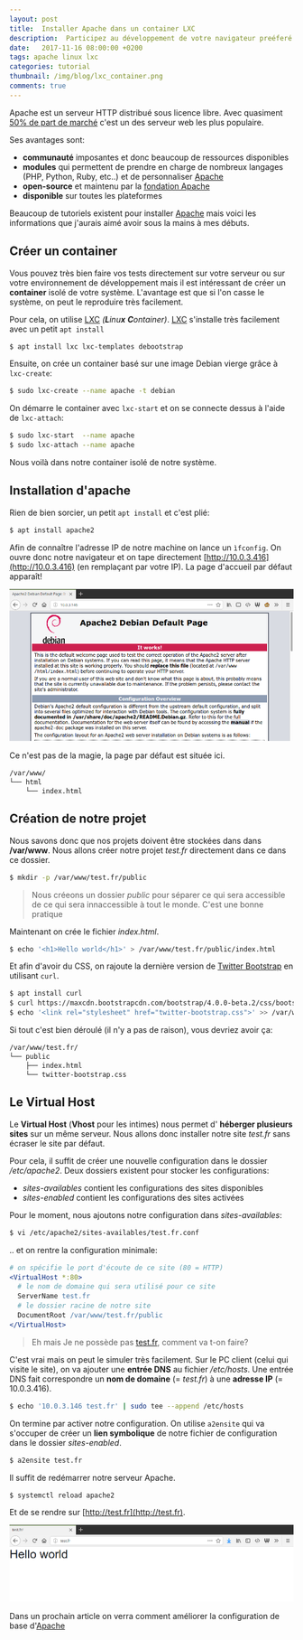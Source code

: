 ```yaml
---
layout: post
title:  Installer Apache dans un container LXC
description:  Participez au développement de votre navigateur preéferé
date:   2017-11-16 08:00:00 +0200
tags: apache linux lxc
categories: tutorial
thumbnail: /img/blog/lxc_container.png
comments: true
---
```


Apache est un serveur HTTP distribué sous licence libre. Avec quasiment [50% de part de marché](https://www.developpez.com/actu/129511/Serveurs-Web-Nginx-detient-desormais-un-tiers-des-parts-de-marche-tandis-qu-Apache-chute-en-dessous-des-50-pourcent-d-apres-W3Tech/) c'est un des serveur web les plus populaire.

Ses avantages sont:

* **communauté** imposantes et donc beaucoup de ressources disponibles
* **modules** qui permettent de prendre en charge de nombreux langages (PHP, Python, Ruby, etc..) et de personnaliser [Apache][Apache]
* **open-source** et maintenu par la [fondation Apache](https://fr.wikipedia.org/wiki/Fondation_Apache)
* **disponible** sur toutes les plateformes

Beaucoup de tutoriels existent pour installer [Apache][Apache] mais voici les informations que j'aurais aimé avoir sous la mains à mes débuts.

## Créer un container

Vous pouvez très bien faire vos tests directement sur votre serveur ou sur votre environnement de développement mais il est intéressant de créer un **container** isolé de votre système. L'avantage est que si l'on casse le système, on peut le reproduire très facilement.

Pour cela, on utilise [LXC][LXC] *(**L**inu**x** **C**ontainer)*. [LXC][LXC] s'installe très facilement avec un petit `apt install`

~~~bash
$ apt install lxc lxc-templates debootstrap
~~~

Ensuite, on crée un container basé sur une image Debian vierge grâce à `lxc-create`:

~~~bash
$ sudo lxc-create --name apache -t debian
~~~

On démarre le container avec `lxc-start` et on se connecte dessus à l'aide de `lxc-attach`:

~~~bash
$ sudo lxc-start  --name apache
$ sudo lxc-attach --name apache
~~~

Nous voilà dans notre container isolé de notre système.

## Installation d'apache

Rien de bien sorcier, un petit `apt install` et c'est plié:

~~~bash
$ apt install apache2
~~~


Afin de connaître l'adresse IP de notre machine on lance un `ìfconfig`. On ouvre donc notre navigateur et on tape directement [http://10.0.3.416](http://10.0.3.416) (en remplaçant par votre IP). La page d'accueil par défaut apparaît!

![Page par défaut d'Apache](/img/blog/debian_apache_works.png)

Ce n'est pas de la magie, la page par défaut est située ici.

~~~plain
/var/www/
└── html
    └── index.html
~~~


## Création de notre projet

Nous savons donc que nos projets doivent être stockées dans dans **/var/www**. Nous allons créer notre projet _test.fr_ directement dans ce dans ce dossier.

~~~bash
$ mkdir -p /var/www/test.fr/public
~~~

> Nous créeons un dossier _public_ pour séparer ce qui sera accessible de ce qui sera innaccessible à tout le monde. C'est une bonne pratique

Maintenant on crée le fichier _index.html_.

~~~bash
$ echo '<h1>Hello world</h1>' > /var/www/test.fr/public/index.html
~~~

Et afin d'avoir du CSS, on rajoute la dernière version de [Twitter Bootstrap](http://getbootstrap.com) en utilisant `curl`.

~~~bash
$ apt install curl
$ curl https://maxcdn.bootstrapcdn.com/bootstrap/4.0.0-beta.2/css/bootstrap.css > /var/www/test.fr/public/twitter-bootstrap.css
$ echo '<link rel="stylesheet" href="twitter-bootstrap.css">' >> /var/www/test.fr/public/index.html
~~~

Si tout c'est bien déroulé (il n'y a pas de raison), vous devriez avoir ça:

~~~plain
/var/www/test.fr/
└── public
    ├── index.html
    └── twitter-bootstrap.css
~~~

## Le Virtual Host

Le **Virtual Host** (**Vhost** pour les intimes) nous permet d' **héberger plusieurs sites** sur un même serveur. Nous allons donc installer notre site _test.fr_ sans écraser le site par défaut.

Pour cela, il suffit de créer une nouvelle configuration dans le dossier _/etc/apache2_. Deux dossiers existent pour stocker les configurations:

* _sites-availables_ contient les configurations des sites disponibles
* _sites-enabled_ contient les configurations des sites activées

Pour le moment, nous ajoutons notre configuration dans _sites-availables_:

~~~bash
$ vi /etc/apache2/sites-availables/test.fr.conf
~~~

.. et on rentre la configuration minimale:

~~~apache
# on spécifie le port d'écoute de ce site (80 = HTTP)
<VirtualHost *:80>
  # le nom de domaine qui sera utilisé pour ce site
  ServerName test.fr
  # le dossier racine de notre site
  DocumentRoot /var/www/test.fr/public
</VirtualHost>
~~~

> Eh mais Je ne possède pas [test.fr](http://test.fr/), comment va t-on faire?

C'est vrai mais on peut le simuler très facilement. Sur le PC client (celui qui visite le site), on va ajouter une **entrée DNS** au fichier _/etc/hosts_. Une entrée DNS fait correspondre un **nom de domaine** (= _test.fr_) à une **adresse IP** (= 10.0.3.416).

~~~bash
$ echo '10.0.3.146 test.fr' | sudo tee --append /etc/hosts
~~~



On termine par activer notre configuration. On utilise `a2ensite` qui va s'occuper de créer un **lien symbolique** de notre fichier de configuration dans le dossier *sites-enabled*.

~~~bash
$ a2ensite test.fr
~~~

Il suffit de redémarrer notre serveur Apache.

~~~bash
$ systemctl reload apache2
~~~

Et de se rendre sur [http://test.fr](http://test.fr).

![Page d'acceuil de test.fr](/img/blog/debian_apache_hello_world.png)


Dans un prochain article on verra comment améliorer la configuration de base d'[Apache][Apache]

[LXC]: https://linuxcontainers.org/fr/
[Apache]: https://fr.wikipedia.org/wiki/Apache_HTTP_Server
